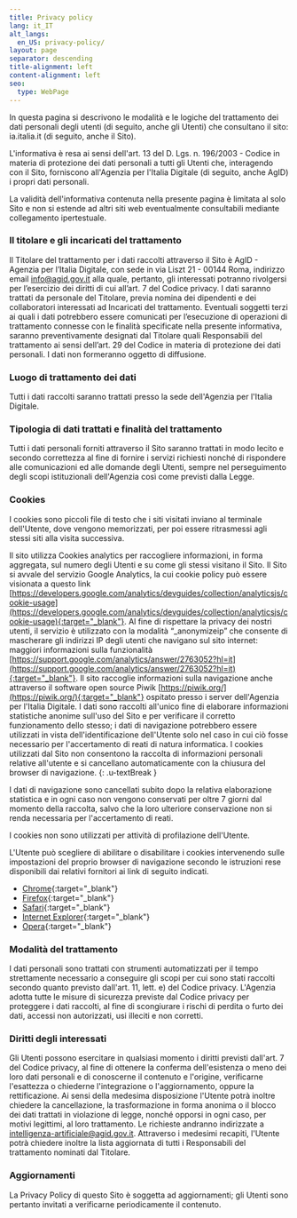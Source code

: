 ```yaml
---
title: Privacy policy
lang: it_IT
alt_langs:
  en_US: privacy-policy/
layout: page
separator: descending
title-alignment: left
content-alignment: left
seo:
  type: WebPage
---
```

In questa pagina si descrivono le modalità e le logiche del trattamento dei dati personali degli utenti (di seguito, anche gli Utenti) che consultano il sito: ia.italia.it (di seguito, anche il Sito).

L'informativa è resa ai sensi dell'art. 13 del D. Lgs. n. 196/2003 - Codice in materia di protezione dei dati personali a tutti gli Utenti che, interagendo con il Sito, forniscono all'Agenzia per l'Italia Digitale (di seguito, anche AgID) i propri dati personali.

La validità dell'informativa contenuta nella presente pagina è limitata al solo Sito e non si estende ad altri siti web eventualmente consultabili mediante collegamento ipertestuale.

### Il titolare e gli incaricati del trattamento
Il Titolare del trattamento per i dati raccolti attraverso il Sito è AgID - Agenzia per l’Italia Digitale, con sede in via Liszt 21 - 00144 Roma, indirizzo email [info@agid.gov.it](mailto:info@agid.gov.it) alla quale, pertanto, gli interessati potranno rivolgersi per l’esercizio dei diritti di cui all’art. 7 del Codice privacy.
I dati saranno trattati da personale del Titolare, previa nomina dei dipendenti e dei collaboratori interessati ad Incaricati del trattamento. Eventuali soggetti terzi ai quali i dati potrebbero essere comunicati per l’esecuzione di operazioni di trattamento connesse con le finalità specificate nella presente informativa, saranno preventivamente designati dal Titolare quali Responsabili del trattamento ai sensi dell’art. 29 del Codice in materia di protezione dei dati personali. I dati non formeranno oggetto di diffusione.

### Luogo di trattamento dei dati
Tutti i dati raccolti saranno trattati presso la sede dell'Agenzia per l'Italia Digitale.

### Tipologia di dati trattati e finalità del trattamento
Tutti i dati personali forniti attraverso il Sito saranno trattati in modo lecito e secondo correttezza al fine di fornire i servizi richiesti nonché di rispondere alle comunicazioni ed alle domande degli Utenti, sempre nel perseguimento degli scopi istituzionali dell'Agenzia così come previsti dalla Legge.

### Cookies
I cookies sono piccoli file di testo che i siti visitati inviano al terminale dell'Utente, dove vengono memorizzati, per poi essere ritrasmessi agli stessi siti alla visita successiva.

Il sito utilizza Cookies analytics per raccogliere informazioni, in forma aggregata, sul numero degli Utenti e su come gli stessi visitano il Sito. Il Sito si avvale del servizio Google Analytics, la cui cookie policy può essere visionata a questo link [https://developers.google.com/analytics/devguides/collection/analyticsjs/cookie-usage](https://developers.google.com/analytics/devguides/collection/analyticsjs/cookie-usage){:target="_blank"}. Al fine di rispettare la privacy dei nostri utenti, il servizio è utilizzato con la modalità “_anonymizeip” che consente di mascherare gli indirizzi IP degli utenti che navigano sul sito internet: maggiori informazioni sulla funzionalità [https://support.google.com/analytics/answer/2763052?hl=it](https://support.google.com/analytics/answer/2763052?hl=it){:target="_blank"}. Il sito raccoglie informazioni sulla navigazione anche attraverso il software open source Piwik [https://piwik.org/](https://piwik.org/){:target="_blank"} ospitato presso i server dell'Agenzia per l'Italia Digitale. I dati sono raccolti all'unico fine di elaborare informazioni statistiche anonime sull'uso del Sito e per verificare il corretto funzionamento dello stesso; i dati di navigazione potrebbero essere utilizzati in vista dell'identificazione dell'Utente solo nel caso in cui ciò fosse necessario per l'accertamento di reati di natura informatica. I cookies utilizzati dal Sito non consentono la raccolta di informazioni personali relative all'utente e si cancellano automaticamente con la chiusura del browser di navigazione.
{: .u-textBreak }

I dati di navigazione sono cancellati subito dopo la relativa elaborazione statistica e in ogni caso non vengono conservati per oltre 7 giorni dal momento della raccolta, salvo che la loro ulteriore conservazione non si renda necessaria per l'accertamento di reati.

I cookies non sono utilizzati per attività di profilazione dell'Utente.

L'Utente può scegliere di abilitare o disabilitare i cookies intervenendo sulle impostazioni del proprio browser di navigazione secondo le istruzioni rese disponibili dai relativi fornitori ai link di seguito indicati.
- [Chrome](https://support.google.com/chrome/answer/95647?co=GENIE.Platform%3DDesktop&hl=it){:target="_blank"}
- [Firefox](https://support.mozilla.org/it/kb/Attivare%20e%20disattivare%20i%20cookie){:target="_blank"}
- [Safari](https://support.apple.com/it-it/HT201265){:target="_blank"}
- [Internet Explorer](https://support.microsoft.com/it-it/help/17442/windows-internet-explorer-delete-manage-cookies){:target="_blank"}
- [Opera](http://help.opera.com/Windows/10.00/it/cookies.html){:target="_blank"}

### Modalità del trattamento
I dati personali sono trattati con strumenti automatizzati per il tempo strettamente necessario a conseguire gli scopi per cui sono stati raccolti secondo quanto previsto dall'art. 11, lett. e) del Codice privacy. L'Agenzia adotta tutte le misure di sicurezza previste dal Codice privacy per proteggere i dati raccolti, al fine di scongiurare i rischi di perdita o furto dei dati, accessi non autorizzati, usi illeciti e non corretti.

### Diritti degli interessati
Gli Utenti possono esercitare in qualsiasi momento i diritti previsti dall'art. 7 del Codice privacy, al fine di ottenere la conferma dell'esistenza o meno dei loro dati personali e di conoscerne il contenuto e l'origine, verificarne l'esattezza o chiederne l'integrazione o l'aggiornamento, oppure la rettificazione. Ai sensi della medesima disposizione l'Utente potrà inoltre chiedere la cancellazione, la trasformazione in forma anonima o il blocco dei dati trattati in violazione di legge, nonché opporsi in ogni caso, per motivi legittimi, al loro trattamento. Le richieste andranno indirizzate a [intelligenza-artificiale@agid.gov.it](mailto:intelligenza-artificiale@agid.gov.it). Attraverso i medesimi recapiti, l'Utente potrà chiedere inoltre la lista aggiornata di tutti i Responsabili del trattamento nominati dal Titolare.

### Aggiornamenti
La Privacy Policy di questo Sito è soggetta ad aggiornamenti; gli Utenti sono pertanto invitati a verificarne periodicamente il contenuto.
